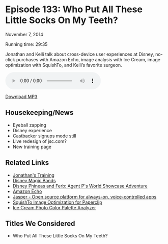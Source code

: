 Episode 133: Who Put All These Little Socks On My Teeth?
====
November 7, 2014

Running time: 29:35

Jonathan and Kelli talk about cross-device user experiences at Disney, no-click purchases with Amazon Echo, image analysis with Ice Cream, image optimization with SquishTo, and Kelli’s favorite surgeon.

<audio preload="auto" controls>
    <source src="https://s3.amazonaws.com/nitch/Episode_133_Who_Put_All_These_Little_Socks_On_My_Teeth.mp3" type="audio/mpeg" />
    <source src="https://s3.amazonaws.com/nitch/Episode_133_Who_Put_All_These_Little_Socks_On_My_Teeth.ogg" type="audio/ogg" />
    Your browser does not support HTML5 audio. Please download the episode using the link below.
</audio>

[Download MP3](https://s3.amazonaws.com/nitch/Episode_133_Who_Put_All_These_Little_Socks_On_My_Teeth.mp3 "Episode 133: Who Put All These Little Socks On My Teeth?")

## Housekeeping/News

* Eyeball zapping
* Disney experience
* Castbacker signups mode still
* Live redesign of jsc.com?
* New training page

## Related Links

* [Jonathan's Training](https://jonathanstark.com/training)
* [Disney Magic Bands](http://mousechat.net/index.php/2013/09/25/magic-bands-my-magic-plus/)
* [Disney Phineas and Ferb: Agent P's World Showcase Adventure](https://disneyworld.disney.go.com/attractions/epcot/agent-p-world-showcase-adventure/)
* [Amazon Echo](http://www.amazon.com/oc/echo/ref_=ods_dp_ae)
* [Jasper - Open source platform for always-on, voice-controlled apps](http://jasperproject.github.io/)
* [SquishTo Image Optimization for Paperclip](https://github.com/kellishaver/SquishTo)
* [Ice Cream Photo Color Palette Analyzer](http://icecream.kellishaver.com/)

## Titles We Considered

* Who Put All These Little Socks On My Teeth?